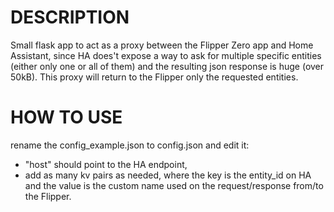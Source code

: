 # DESCRIPTION
Small flask app to act as a proxy between the Flipper Zero app and Home Assistant, 
since HA does't expose a way to ask for multiple specific entities (either only one or all of them) and the resulting json response is huge (over 50kB). 
This proxy will return to the Flipper only the requested entities.

# HOW TO USE
rename the config_example.json to config.json and edit it:
- "host" should point to the HA endpoint,
- add as many kv pairs as needed, where the key is the entity_id on HA and the value is the custom name used on the request/response from/to the Flipper.
